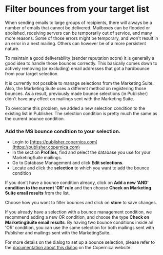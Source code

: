 # Filter bounces from your target list

When sending emails to large groups of recipients, there will always be a number of emails that cannot be delivered. Mailboxes can be flooded or abolished, receiving servers can be temporarily out of service, and many more reasons. Some of those errors might be temporary, and won't result in an error in a next mailing. Others can however be of a more persistent nature.  

To maintain a good deliverability (sender reputation score) it is generally a good idea to handle those bounces correctly. This basically comes down to actively removing (or excluding) email addresses that got a hardbounce from your target selection. 

It is currently not possible to manage selections from the Marketing Suite. Also, the Marketing Suite uses a different method on registering those bounces. As a result, previously made bounce selections (in Publisher) didn't have any effect on mailings sent with the Marketing Suite. 

To overcome this problem, we added a new selection condition to the existing list in Publisher. The selection condition is pretty much the same as the current bounce condition. 

### Add the MS bounce condition to your selection. 

- Login to [https://publisher.copernica.com](https://publisher.copernica.com)
- In the section **Profiles**, find and select the database you use for your MarketingSuite mailings. 
- Go to Database Management and click **Edit selections**. 
- Locate and click the **selection** to which you want to add the bounce condition

If you don't have a bounce condition already, click on  **Add a new 'AND' condition to the current 'OR' rule** and then choose **Check on  Marketing Suite email results** from the list. 

Choose how you want to filter bounces and click on **store** to save changes. 

If you already have a selection with a bounce management condition, we recommend adding a new OR condition, and choose the type **Check on  MarketingSuite email results**. By having two bounce conditions inside an 'OR' condition, you can use the same selection for both mailings sent with Publisher and mailings sent with the MarketingSuite. 

For more details on the dialog to set up a bounce selection, please refer to the [documentation about this dialog](https://www.copernica.com/en/blog/selection-condition-check-on-mailing-results) on the Copernica website. 
